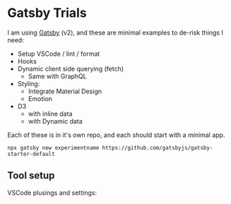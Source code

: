 # Gatsby Trials

I am using [Gatsby](https://www.gatsbyjs.org/) (v2), and these are minimal examples to de-risk things I need:

- Setup VSCode / lint / format
- Hooks
- Dynamic client side querying (fetch)
  - Same with GraphQL
- Styling:
  - Integrate Material Design
  - Emotion
- D3
  - with inline data
  - with Dynamic data

Each of these is in it's own repo, and each should start with a minimal app.
```
npx gatsby new experimentname https://github.com/gatsbyjs/gatsby-starter-default
```

## Tool setup
VSCode plusings and settings: